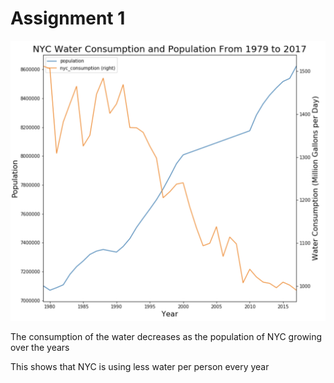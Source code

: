# Assignment 1

![Alt text](NYC_water_consumption.png)

The consumption of the water decreases as the population of NYC growing over the years

This shows that NYC is using less water per person every year
